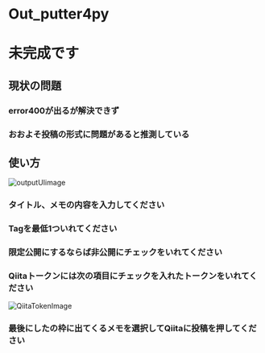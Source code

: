 # Out_putter4py  
# 未完成です  
## 現状の問題  
### error400が出るが解決できず  
### おおよそ投稿の形式に問題があると推測している  

## 使い方
![outputUIimage](https://github.com/Luibosutini/Out_putter4py/assets/68042170/9129a27c-3f48-40eb-8d5a-4757fd3d62ad)  
### タイトル、メモの内容を入力してください  
### Tagを最低1ついれてください  
### 限定公開にするならば非公開にチェックをいれてください  
### Qiitaトークンには次の項目にチェックを入れたトークンをいれてください  
![QiitaTokenImage](https://github.com/Luibosutini/Out_putter4py/assets/68042170/b4e70a94-3a79-4f04-a240-e44bcef1a20d)  
### 最後にしたの枠に出てくるメモを選択してQiitaに投稿を押してください  


